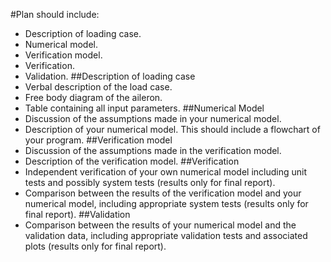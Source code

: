 #Plan should include:
- Description of loading case.
- Numerical model.
- Verification model.
- Verification.
- Validation.
##Description of loading case
- Verbal description of the load case.
- Free body diagram of the aileron.
- Table containing all input parameters.
##Numerical Model
- Discussion of the assumptions made in your numerical model.
- Description of your numerical model. This should include a flowchart of your
program.
##Verification model
- Discussion of the assumptions made in the verification model.
- Description of the verification model.
##Verification
- Independent verification of your own numerical model including unit tests and possibly system tests (results only for final report).
- Comparison between the results of the verification model and your numerical model, including appropriate system tests (results only for final report).
##Validation
- Comparison between the results of your numerical model and the validation data, including appropriate validation tests and associated plots (results only for final report).

